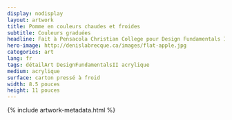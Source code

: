 ```yaml
---
display: nodisplay
layout: artwork
title: Pomme en couleurs chaudes et froides
subtitle: Couleurs graduées
headline: Fait à Pensacola Christian College pour Design Fundamentals II.
hero-image: http://denislabrecque.ca/images/flat-apple.jpg
categories: art
lang: fr
tags: détailArt DesignFundamentalsII acrylique
medium: acrylique
surface: carton pressé à froid
width: 8.5 pouces
height: 11 pouces
---
```

{% include artwork-metadata.html %}
